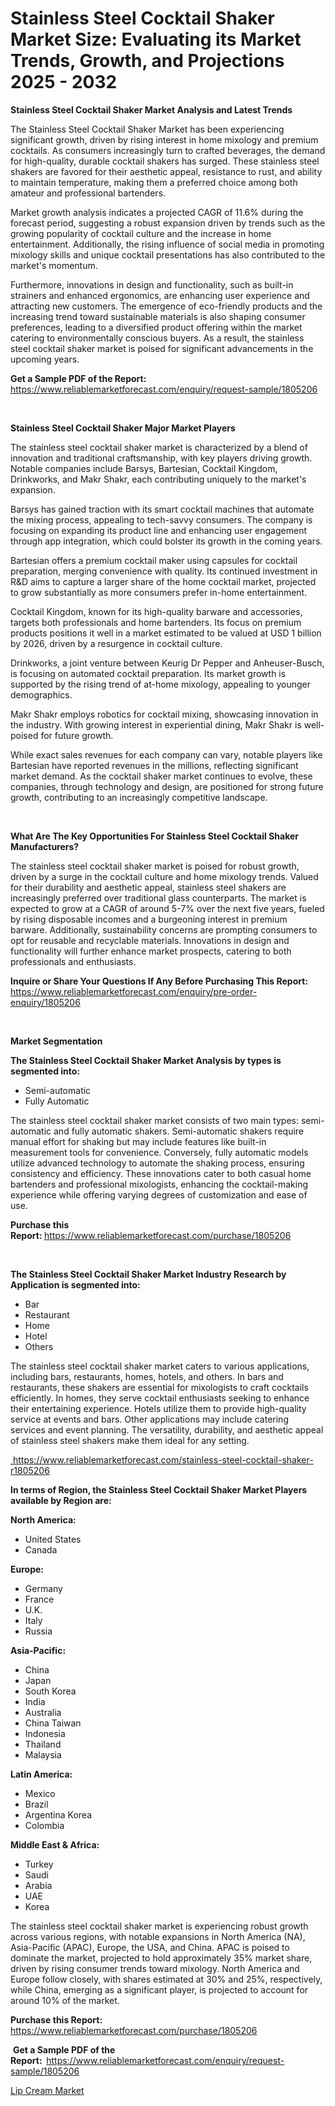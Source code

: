<p><h1>Stainless Steel Cocktail Shaker Market Size: Evaluating its Market Trends, Growth, and Projections 2025 - 2032</h1></p><p><strong>Stainless Steel Cocktail Shaker Market Analysis and Latest Trends</strong></p>
<p><p>The Stainless Steel Cocktail Shaker Market has been experiencing significant growth, driven by rising interest in home mixology and premium cocktails. As consumers increasingly turn to crafted beverages, the demand for high-quality, durable cocktail shakers has surged. These stainless steel shakers are favored for their aesthetic appeal, resistance to rust, and ability to maintain temperature, making them a preferred choice among both amateur and professional bartenders.</p><p>Market growth analysis indicates a projected CAGR of 11.6% during the forecast period, suggesting a robust expansion driven by trends such as the growing popularity of cocktail culture and the increase in home entertainment. Additionally, the rising influence of social media in promoting mixology skills and unique cocktail presentations has also contributed to the market's momentum.</p><p>Furthermore, innovations in design and functionality, such as built-in strainers and enhanced ergonomics, are enhancing user experience and attracting new customers. The emergence of eco-friendly products and the increasing trend toward sustainable materials is also shaping consumer preferences, leading to a diversified product offering within the market catering to environmentally conscious buyers. As a result, the stainless steel cocktail shaker market is poised for significant advancements in the upcoming years.</p></p>
<p><strong>Get a Sample PDF of the Report:&nbsp;</strong> <a href="https://www.reliablemarketforecast.com/enquiry/request-sample/1805206?utm_campaign=2724&utm_medium=2&utm_source=Github&utm_content=ia&utm_term=04042025&utm_id=stainless-steel-cocktail-shaker">https://www.reliablemarketforecast.com/enquiry/request-sample/1805206</a></p>
<p>&nbsp;</p>
<p><strong>Stainless Steel Cocktail Shaker Major Market Players</strong></p>
<p><p>The stainless steel cocktail shaker market is characterized by a blend of innovation and traditional craftsmanship, with key players driving growth. Notable companies include Barsys, Bartesian, Cocktail Kingdom, Drinkworks, and Makr Shakr, each contributing uniquely to the market's expansion.</p><p>Barsys has gained traction with its smart cocktail machines that automate the mixing process, appealing to tech-savvy consumers. The company is focusing on expanding its product line and enhancing user engagement through app integration, which could bolster its growth in the coming years.</p><p>Bartesian offers a premium cocktail maker using capsules for cocktail preparation, merging convenience with quality. Its continued investment in R&D aims to capture a larger share of the home cocktail market, projected to grow substantially as more consumers prefer in-home entertainment.</p><p>Cocktail Kingdom, known for its high-quality barware and accessories, targets both professionals and home bartenders. Its focus on premium products positions it well in a market estimated to be valued at USD 1 billion by 2026, driven by a resurgence in cocktail culture.</p><p>Drinkworks, a joint venture between Keurig Dr Pepper and Anheuser-Busch, is focusing on automated cocktail preparation. Its market growth is supported by the rising trend of at-home mixology, appealing to younger demographics.</p><p>Makr Shakr employs robotics for cocktail mixing, showcasing innovation in the industry. With growing interest in experiential dining, Makr Shakr is well-poised for future growth.</p><p>While exact sales revenues for each company can vary, notable players like Bartesian have reported revenues in the millions, reflecting significant market demand. As the cocktail shaker market continues to evolve, these companies, through technology and design, are positioned for strong future growth, contributing to an increasingly competitive landscape.</p></p>
<p>&nbsp;</p>
<p><strong>What Are The Key Opportunities For Stainless Steel Cocktail Shaker Manufacturers?</strong></p>
<p><p>The stainless steel cocktail shaker market is poised for robust growth, driven by a surge in the cocktail culture and home mixology trends. Valued for their durability and aesthetic appeal, stainless steel shakers are increasingly preferred over traditional glass counterparts. The market is expected to grow at a CAGR of around 5-7% over the next five years, fueled by rising disposable incomes and a burgeoning interest in premium barware. Additionally, sustainability concerns are prompting consumers to opt for reusable and recyclable materials. Innovations in design and functionality will further enhance market prospects, catering to both professionals and enthusiasts.</p></p>
<p><strong>Inquire or Share Your Questions If Any Before Purchasing This Report:</strong> <a href="https://www.reliablemarketforecast.com/enquiry/pre-order-enquiry/1805206?utm_campaign=2724&utm_medium=2&utm_source=Github&utm_content=ia&utm_term=04042025&utm_id=stainless-steel-cocktail-shaker">https://www.reliablemarketforecast.com/enquiry/pre-order-enquiry/1805206</a></p>
<p>&nbsp;</p>
<p><strong>Market Segmentation</strong></p>
<p><strong>The Stainless Steel Cocktail Shaker Market Analysis by types is segmented into:</strong></p>
<p><ul><li>Semi-automatic</li><li>Fully Automatic</li></ul></p>
<p><p>The stainless steel cocktail shaker market consists of two main types: semi-automatic and fully automatic shakers. Semi-automatic shakers require manual effort for shaking but may include features like built-in measurement tools for convenience. Conversely, fully automatic models utilize advanced technology to automate the shaking process, ensuring consistency and efficiency. These innovations cater to both casual home bartenders and professional mixologists, enhancing the cocktail-making experience while offering varying degrees of customization and ease of use.</p></p>
<p><strong>Purchase this Report:&nbsp;</strong><a href="https://www.reliablemarketforecast.com/purchase/1805206?utm_campaign=2724&utm_medium=2&utm_source=Github&utm_content=ia&utm_term=04042025&utm_id=stainless-steel-cocktail-shaker">https://www.reliablemarketforecast.com/purchase/1805206</a></p>
<p>&nbsp;</p>
<p><strong>The Stainless Steel Cocktail Shaker Market Industry Research by Application is segmented into:</strong></p>
<p><ul><li>Bar</li><li>Restaurant</li><li>Home</li><li>Hotel</li><li>Others</li></ul></p>
<p><p>The stainless steel cocktail shaker market caters to various applications, including bars, restaurants, homes, hotels, and others. In bars and restaurants, these shakers are essential for mixologists to craft cocktails efficiently. In homes, they serve cocktail enthusiasts seeking to enhance their entertaining experience. Hotels utilize them to provide high-quality service at events and bars. Other applications may include catering services and event planning. The versatility, durability, and aesthetic appeal of stainless steel shakers make them ideal for any setting.</p></p>
<p><a href="https://www.reliablemarketforecast.com/stainless-steel-cocktail-shaker-r1805206?utm_campaign=2724&utm_medium=2&utm_source=Github&utm_content=ia&utm_term=04042025&utm_id=stainless-steel-cocktail-shaker">&nbsp;https://www.reliablemarketforecast.com/stainless-steel-cocktail-shaker-r1805206</a></p>
<p><strong>In terms of Region, the Stainless Steel Cocktail Shaker Market Players available by Region are:</strong></p>
<p>
    <p> <strong> North America: </strong>
        <ul>
            <li>United States</li>
            <li>Canada</li>
        </ul>
        </p> 
    <p> <strong> Europe: </strong>
        <ul>
            <li>Germany</li>
            <li>France</li>
            <li>U.K.</li>
            <li>Italy</li>
            <li>Russia</li>
        </ul>
        </p> 
    <p> <strong> Asia-Pacific: </strong>
        <ul>
            <li>China</li>
            <li>Japan</li>
            <li>South Korea</li>
            <li>India</li>
            <li>Australia</li>
            <li>China Taiwan</li>
            <li>Indonesia</li>
            <li>Thailand</li>
            <li>Malaysia</li>
        </ul>
        </p> 
    <p> <strong> Latin America: </strong>
        <ul>
            <li>Mexico</li>
            <li>Brazil</li>
            <li>Argentina Korea</li>
            <li>Colombia</li>
        </ul>
        </p> 
    <p> <strong> Middle East & Africa: </strong>
        <ul>
            <li>Turkey</li>
            <li>Saudi</li>
            <li>Arabia</li>
            <li>UAE</li>
            <li>Korea</li>
        </ul>
    </p>
    </p>
<p><p>The stainless steel cocktail shaker market is experiencing robust growth across various regions, with notable expansions in North America (NA), Asia-Pacific (APAC), Europe, the USA, and China. APAC is poised to dominate the market, projected to hold approximately 35% market share, driven by rising consumer trends toward mixology. North America and Europe follow closely, with shares estimated at 30% and 25%, respectively, while China, emerging as a significant player, is projected to account for around 10% of the market.</p></p>
<p><strong>Purchase this Report: </strong><a href="https://www.reliablemarketforecast.com/purchase/1805206?utm_campaign=2724&utm_medium=2&utm_source=Github&utm_content=ia&utm_term=04042025&utm_id=stainless-steel-cocktail-shaker">https://www.reliablemarketforecast.com/purchase/1805206</a></p>
<p>&nbsp;<strong>Get a Sample PDF of the Report:&nbsp;&nbsp;</strong><a href="https://www.reliablemarketforecast.com/enquiry/request-sample/1805206?utm_campaign=2724&utm_medium=2&utm_source=Github&utm_content=ia&utm_term=04042025&utm_id=stainless-steel-cocktail-shaker">https://www.reliablemarketforecast.com/enquiry/request-sample/1805206</a></p>
<p><strong></strong></p>
<p><p><a href="https://github.com/waverlyam689/Market-Research-Report-List-1/blob/main/lip-cream-market.md?utm_campaign=2724&utm_medium=2&utm_source=Github&utm_content=ia&utm_term=04042025&utm_id=stainless-steel-cocktail-shaker">Lip Cream Market</a></p></p>